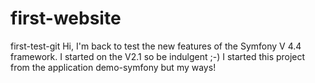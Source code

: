 # first-website
first-test-git
Hi, I'm back to test the new features of the Symfony V 4.4 framework.
I started on the V2.1 so be indulgent ;-)
I started this project from the application demo-symfony but my ways!
